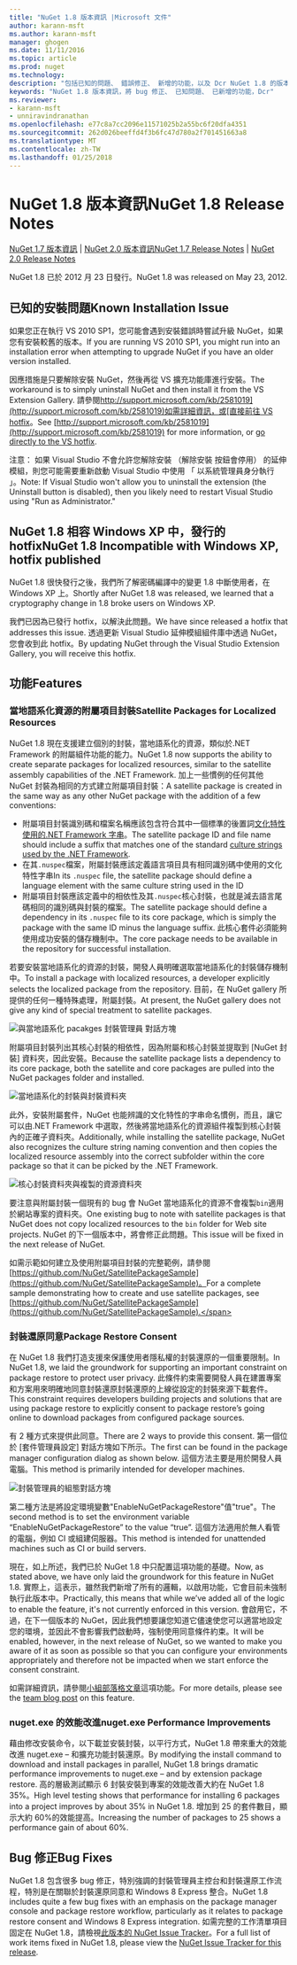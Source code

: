 ```yaml
---
title: "NuGet 1.8 版本資訊 |Microsoft 文件"
author: karann-msft
ms.author: karann-msft
manager: ghogen
ms.date: 11/11/2016
ms.topic: article
ms.prod: nuget
ms.technology: 
description: "包括已知的問題、 錯誤修正、 新增的功能，以及 Dcr NuGet 1.8 的版本資訊。"
keywords: "NuGet 1.8 版本資訊，將 bug 修正、 已知問題、 已新增的功能，Dcr"
ms.reviewer:
- karann-msft
- unniravindranathan
ms.openlocfilehash: e77c8a7cc2096e11571025b2a55bc6f20dfa4351
ms.sourcegitcommit: 262d026beeffd4f3b6fc47d780a2f701451663a8
ms.translationtype: MT
ms.contentlocale: zh-TW
ms.lasthandoff: 01/25/2018
---
```

# <a name="nuget-18-release-notes"></a><span data-ttu-id="34b9f-104">NuGet 1.8 版本資訊</span><span class="sxs-lookup"><span data-stu-id="34b9f-104">NuGet 1.8 Release Notes</span></span>

<span data-ttu-id="34b9f-105">[NuGet 1.7 版本資訊](../release-notes/nuget-1.7.md) | [NuGet 2.0 版本資訊](../release-notes/nuget-2.0.md)</span><span class="sxs-lookup"><span data-stu-id="34b9f-105">[NuGet 1.7 Release Notes](../release-notes/nuget-1.7.md) | [NuGet 2.0 Release Notes](../release-notes/nuget-2.0.md)</span></span>

<span data-ttu-id="34b9f-106">NuGet 1.8 已於 2012 月 23 日發行。</span><span class="sxs-lookup"><span data-stu-id="34b9f-106">NuGet 1.8 was released on May 23, 2012.</span></span>

## <a name="known-installation-issue"></a><span data-ttu-id="34b9f-107">已知的安裝問題</span><span class="sxs-lookup"><span data-stu-id="34b9f-107">Known Installation Issue</span></span>
<span data-ttu-id="34b9f-108">如果您正在執行 VS 2010 SP1，您可能會遇到安裝錯誤時嘗試升級 NuGet，如果您有安裝較舊的版本。</span><span class="sxs-lookup"><span data-stu-id="34b9f-108">If you are running VS 2010 SP1, you might run into an installation error when attempting to upgrade NuGet if you have an older version installed.</span></span>

<span data-ttu-id="34b9f-109">因應措施是只要解除安裝 NuGet，然後再從 VS 擴充功能庫進行安裝。</span><span class="sxs-lookup"><span data-stu-id="34b9f-109">The workaround is to simply uninstall NuGet and then install it from the VS Extension Gallery.</span></span>  <span data-ttu-id="34b9f-110">請參閱[http://support.microsoft.com/kb/2581019](http://support.microsoft.com/kb/2581019)如需詳細資訊，或[直接前往 VS hotfix](http://bit.ly/vsixcertfix)。</span><span class="sxs-lookup"><span data-stu-id="34b9f-110">See [http://support.microsoft.com/kb/2581019](http://support.microsoft.com/kb/2581019) for more information, or [go directly to the VS hotfix](http://bit.ly/vsixcertfix).</span></span>

<span data-ttu-id="34b9f-111">注意： 如果 Visual Studio 不會允許您解除安裝 （解除安裝 按鈕會停用） 的延伸模組，則您可能需要重新啟動 Visual Studio 中使用 「 以系統管理員身分執行 」。</span><span class="sxs-lookup"><span data-stu-id="34b9f-111">Note: If Visual Studio won't allow you to uninstall the extension (the Uninstall button is disabled), then you likely need to restart Visual Studio using "Run as Administrator."</span></span>

## <a name="nuget-18-incompatible-with-windows-xp-hotfix-published"></a><span data-ttu-id="34b9f-112">NuGet 1.8 相容 Windows XP 中，發行的 hotfix</span><span class="sxs-lookup"><span data-stu-id="34b9f-112">NuGet 1.8 Incompatible with Windows XP, hotfix published</span></span>

<span data-ttu-id="34b9f-113">NuGet 1.8 很快發行之後，我們所了解密碼編譯中的變更 1.8 中斷使用者，在 Windows XP 上。</span><span class="sxs-lookup"><span data-stu-id="34b9f-113">Shortly after NuGet 1.8 was released, we learned that a cryptography change in 1.8 broke users on Windows XP.</span></span>

<span data-ttu-id="34b9f-114">我們已因為已發行 hotfix，以解決此問題。</span><span class="sxs-lookup"><span data-stu-id="34b9f-114">We have since released a hotfix that addresses this issue.</span></span>  <span data-ttu-id="34b9f-115">透過更新 Visual Studio 延伸模組組件庫中透過 NuGet，您會收到此 hotfix。</span><span class="sxs-lookup"><span data-stu-id="34b9f-115">By updating NuGet through the Visual Studio Extension Gallery, you will receive this hotfix.</span></span>

## <a name="features"></a><span data-ttu-id="34b9f-116">功能</span><span class="sxs-lookup"><span data-stu-id="34b9f-116">Features</span></span>

### <a name="satellite-packages-for-localized-resources"></a><span data-ttu-id="34b9f-117">當地語系化資源的附屬項目封裝</span><span class="sxs-lookup"><span data-stu-id="34b9f-117">Satellite Packages for Localized Resources</span></span>
<span data-ttu-id="34b9f-118">NuGet 1.8 現在支援建立個別的封裝，當地語系化的資源，類似於.NET Framework 的附屬組件功能的能力。</span><span class="sxs-lookup"><span data-stu-id="34b9f-118">NuGet 1.8 now supports the ability to create separate packages for localized resources, similar to the satellite assembly capabilities of the .NET Framework.</span></span>  <span data-ttu-id="34b9f-119">加上一些慣例的任何其他 NuGet 封裝為相同的方式建立附屬項目封裝：</span><span class="sxs-lookup"><span data-stu-id="34b9f-119">A satellite package is created in the same way as any other NuGet package with the addition of a few conventions:</span></span>

* <span data-ttu-id="34b9f-120">附屬項目封裝識別碼和檔案名稱應該包含符合其中一個標準的後置詞[文化特性使用的.NET Framework 字串](http://msdn.microsoft.com/goglobal/bb896001.aspx)。</span><span class="sxs-lookup"><span data-stu-id="34b9f-120">The satellite package ID and file name should include a suffix that matches one of the standard [culture strings used by the .NET Framework](http://msdn.microsoft.com/goglobal/bb896001.aspx).</span></span>
* <span data-ttu-id="34b9f-121">在其`.nuspec`檔案，附屬封裝應該定義語言項目具有相同識別碼中使用的文化特性字串</span><span class="sxs-lookup"><span data-stu-id="34b9f-121">In its `.nuspec` file, the satellite package should define a language element with the same culture string used in the ID</span></span>
* <span data-ttu-id="34b9f-122">附屬項目封裝應該定義中的相依性及其`.nuspec`核心封裝，也就是減去語言尾碼相同的識別碼與封裝的檔案。</span><span class="sxs-lookup"><span data-stu-id="34b9f-122">The satellite package should define a dependency in its `.nuspec` file to its core package, which is simply the package with the same ID minus the language suffix.</span></span>  <span data-ttu-id="34b9f-123">此核心套件必須能夠使用成功安裝的儲存機制中。</span><span class="sxs-lookup"><span data-stu-id="34b9f-123">The core package needs to be available in the repository for successful installation.</span></span>

<span data-ttu-id="34b9f-124">若要安裝當地語系化的資源的封裝，開發人員明確選取當地語系化的封裝儲存機制中。</span><span class="sxs-lookup"><span data-stu-id="34b9f-124">To install a package with localized resources, a developer explicitly selects the localized package from the repository.</span></span> <span data-ttu-id="34b9f-125">目前，在 NuGet gallery 所提供的任何一種特殊處理，附屬封裝。</span><span class="sxs-lookup"><span data-stu-id="34b9f-125">At present, the NuGet gallery does not give any kind of special treatment to satellite packages.</span></span>

![與當地語系化 pacakges 封裝管理員 對話方塊](./media/dlg-w-loc-packs.png)

<span data-ttu-id="34b9f-127">附屬項目封裝列出其核心封裝的相依性，因為附屬和核心封裝並提取到 [NuGet 封裝] 資料夾，因此安裝。</span><span class="sxs-lookup"><span data-stu-id="34b9f-127">Because the satellite package lists a dependency to its core package, both the satellite and core packages are pulled into the NuGet packages folder and installed.</span></span>

![當地語系化的封裝與封裝資料夾](./media/fldr-loc-packs.png)

<span data-ttu-id="34b9f-129">此外，安裝附屬套件，NuGet 也能辨識的文化特性的字串命名慣例，而且，讓它可以由.NET Framework 中選取，然後將當地語系化的資源組件複製到核心封裝內的正確子資料夾。</span><span class="sxs-lookup"><span data-stu-id="34b9f-129">Additionally, while installing the satellite package, NuGet also recognizes the culture string naming convention and then copies the localized resource assembly into the correct subfolder within the core package so that it can be picked by the .NET Framework.</span></span>

![核心封裝資料夾與複製的資源資料夾](./media/fldr-copied-loc.png)

<span data-ttu-id="34b9f-131">要注意與附屬封裝一個現有的 bug 會 NuGet 當地語系化的資源不會複製`bin`適用於網站專案的資料夾。</span><span class="sxs-lookup"><span data-stu-id="34b9f-131">One existing bug to note with satellite packages is that NuGet does not copy localized resources to the `bin` folder for Web site projects.</span></span>  <span data-ttu-id="34b9f-132">NuGet 的下一個版本中，將會修正此問題。</span><span class="sxs-lookup"><span data-stu-id="34b9f-132">This issue will be fixed in the next release of NuGet.</span></span>

<span data-ttu-id="34b9f-133">如需示範如何建立及使用附屬項目封裝的完整範例，請參閱[https://github.com/NuGet/SatellitePackageSample](https://github.com/NuGet/SatellitePackageSample)。</span><span class="sxs-lookup"><span data-stu-id="34b9f-133">For a complete sample demonstrating how to create and use satellite packages, see [https://github.com/NuGet/SatellitePackageSample](https://github.com/NuGet/SatellitePackageSample).</span></span>

### <a name="package-restore-consent"></a><span data-ttu-id="34b9f-134">封裝還原同意</span><span class="sxs-lookup"><span data-stu-id="34b9f-134">Package Restore Consent</span></span>
<span data-ttu-id="34b9f-135">在 NuGet 1.8 我們打造支援來保護使用者隱私權的封裝還原的一個重要限制。</span><span class="sxs-lookup"><span data-stu-id="34b9f-135">In NuGet 1.8, we laid the groundwork for supporting an important constraint on package restore to protect user privacy.</span></span> <span data-ttu-id="34b9f-136">此條件約束需要開發人員在建置專案和方案用來明確地同意封裝還原封裝還原的上線從設定的封裝來源下載套件。</span><span class="sxs-lookup"><span data-stu-id="34b9f-136">This constraint requires developers building projects and solutions that are using package restore to explicitly consent to package restore’s going online to download packages from configured package sources.</span></span>

<span data-ttu-id="34b9f-137">有 2 種方式來提供此同意。</span><span class="sxs-lookup"><span data-stu-id="34b9f-137">There are 2 ways to provide this consent.</span></span> <span data-ttu-id="34b9f-138">第一個位於 [套件管理員設定] 對話方塊如下所示。</span><span class="sxs-lookup"><span data-stu-id="34b9f-138">The first can be found in the package manager configuration dialog as shown below.</span></span>  <span data-ttu-id="34b9f-139">這個方法主要是用於開發人員電腦。</span><span class="sxs-lookup"><span data-stu-id="34b9f-139">This method is primarily intended for developer machines.</span></span>

![封裝管理員的組態對話方塊](./media/pr-consent-configdlg.png)

<span data-ttu-id="34b9f-141">第二種方法是將設定環境變數"EnableNuGetPackageRestore"值"true"。</span><span class="sxs-lookup"><span data-stu-id="34b9f-141">The second method is to set the environment variable “EnableNuGetPackageRestore” to the value “true”.</span></span>  <span data-ttu-id="34b9f-142">這個方法適用於無人看管的電腦，例如 CI 或組建伺服器。</span><span class="sxs-lookup"><span data-stu-id="34b9f-142">This method is intended for unattended machines such as CI or build servers.</span></span>

<span data-ttu-id="34b9f-143">現在，如上所述，我們已於 NuGet 1.8 中只配置這項功能的基礎。</span><span class="sxs-lookup"><span data-stu-id="34b9f-143">Now, as stated above, we have only laid the groundwork for this feature in NuGet 1.8.</span></span>  <span data-ttu-id="34b9f-144">實際上，這表示，雖然我們新增了所有的邏輯，以啟用功能，它會目前未強制執行此版本中。</span><span class="sxs-lookup"><span data-stu-id="34b9f-144">Practically, this means that while we’ve added all of the logic to enable the feature, it's not currently enforced in this version.</span></span> <span data-ttu-id="34b9f-145">會啟用它，不過，在下一個版本的 NuGet，因此我們想要讓您知道它儘速使您可以適當地設定您的環境，並因此不會影響我們啟動時，強制使用同意條件約束。</span><span class="sxs-lookup"><span data-stu-id="34b9f-145">It will be enabled, however, in the next release of NuGet, so we wanted to make you aware of it as soon as possible so that you can configure your environments appropriately and therefore not be impacted when we start enforce the consent constraint.</span></span>

<span data-ttu-id="34b9f-146">如需詳細資訊，請參閱[小組部落格文章](http://blog.nuget.org/20120518/package-restore-and-consent.html)這項功能。</span><span class="sxs-lookup"><span data-stu-id="34b9f-146">For more details, please see the [team blog post](http://blog.nuget.org/20120518/package-restore-and-consent.html) on this feature.</span></span>

### <a name="nugetexe-performance-improvements"></a><span data-ttu-id="34b9f-147">nuget.exe 的效能改進</span><span class="sxs-lookup"><span data-stu-id="34b9f-147">nuget.exe Performance Improvements</span></span>
<span data-ttu-id="34b9f-148">藉由修改安裝命令，以下載並安裝封裝，以平行方式，NuGet 1.8 帶來重大的效能改進 nuget.exe – 和擴充功能封裝還原。</span><span class="sxs-lookup"><span data-stu-id="34b9f-148">By modifying the install command to download and install packages in parallel, NuGet 1.8 brings dramatic performance improvements to nuget.exe – and by extension package restore.</span></span>  <span data-ttu-id="34b9f-149">高的層級測試顯示 6 封裝安裝到專案的效能改善大約在 NuGet 1.8 35%。</span><span class="sxs-lookup"><span data-stu-id="34b9f-149">High level testing shows that performance for installing 6 packages into a project improves by about 35% in NuGet 1.8.</span></span>  <span data-ttu-id="34b9f-150">增加到 25 的套件數目，顯示大約 60%的效能提高。</span><span class="sxs-lookup"><span data-stu-id="34b9f-150">Increasing the number of packages to 25 shows a performance gain of about 60%.</span></span>

## <a name="bug-fixes"></a><span data-ttu-id="34b9f-151">Bug 修正</span><span class="sxs-lookup"><span data-stu-id="34b9f-151">Bug Fixes</span></span>
<span data-ttu-id="34b9f-152">NuGet 1.8 包含很多 bug 修正，特別強調的封裝管理員主控台和封裝還原工作流程，特別是在關聯於封裝還原同意和 Windows 8 Express 整合。</span><span class="sxs-lookup"><span data-stu-id="34b9f-152">NuGet 1.8 includes quite a few bug fixes with an emphasis on the package manager console and package restore workflow, particularly as it relates to package restore consent and Windows 8 Express integration.</span></span>
<span data-ttu-id="34b9f-153">如需完整的工作清單項目固定在 NuGet 1.8，請檢視[此版本的 NuGet Issue Tracker](http://nuget.codeplex.com/workitem/list/advanced?keyword=&status=Closed&type=All&priority=All&release=NuGet%201.8&assignedTo=All&component=All&sortField=Votes&sortDirection=Descending&page=0)。</span><span class="sxs-lookup"><span data-stu-id="34b9f-153">For a full list of work items fixed in NuGet 1.8, please view the [NuGet Issue Tracker for this release](http://nuget.codeplex.com/workitem/list/advanced?keyword=&status=Closed&type=All&priority=All&release=NuGet%201.8&assignedTo=All&component=All&sortField=Votes&sortDirection=Descending&page=0).</span></span>
